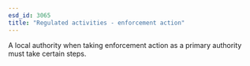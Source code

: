 ```yaml
---
esd_id: 3065
title: "Regulated activities - enforcement action"
---
```


A local authority when taking enforcement action as a primary authority must take certain steps.

